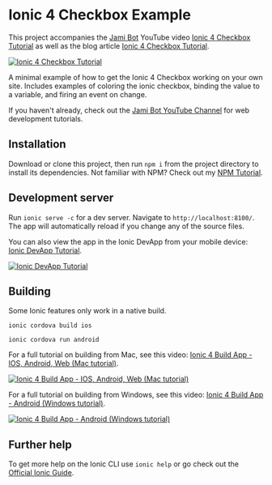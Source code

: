 # Ionic 4 Checkbox Example

This project accompanies the [Jami Bot](https://jamibot.com) YouTube video [Ionic 4 Checkbox Tutorial](https://www.youtube.com/watch?v=sa1BntMr4YA) as well as the blog article [Ionic 4 Checkbox Tutorial](https://blog.jamibot.com/ionic-4-checkbox).

[![Ionic 4 Checkbox Tutorial](https://img.youtube.com/vi/sa1BntMr4YA/maxresdefault.jpg)](https://www.youtube.com/watch?v=sa1BntMr4YA)

A minimal example of how to get the Ionic 4 Checkbox working on your own site. Includes examples of coloring the ionic checkbox, binding the value to a variable, and firing an event on change.

If you haven't already, check out the [Jami Bot YouTube Channel](https://youtube.com/c/JamiBot) for web development tutorials.

## Installation

Download or clone this project, then run `npm i` from the project directory to install its dependencies. Not familiar with NPM? Check out my [NPM Tutorial](https://www.youtube.com/watch?v=mzs-N5hXGuQ).

## Development server

Run `ionic serve -c` for a dev server. Navigate to `http://localhost:8100/`. The app will automatically reload if you change any of the source files.

You can also view the app in the Ionic DevApp from your mobile device: [Ionic DevApp Tutorial](https://www.youtube.com/watch?v=SAR-7eggWMs).

[![Ionic DevApp Tutorial](https://img.youtube.com/vi/SAR-7eggWMs/maxresdefault.jpg)](https://youtu.be/SAR-7eggWMs)

## Building

Some Ionic features only work in a native build.

`ionic cordova build ios`

`ionic cordova run android`

For a full tutorial on building from Mac, see this video: [Ionic 4 Build App - IOS, Android, Web (Mac tutorial)](https://www.youtube.com/watch?v=B_seja5eHt8).

[![Ionic 4 Build App - IOS, Android, Web (Mac tutorial)](https://img.youtube.com/vi/B_seja5eHt8/maxresdefault.jpg)](https://youtu.be/c3CrC9lL53k)

For a full tutorial on building from Windows, see this video: [Ionic 4 Build App - Android (Windows tutorial)](https://www.youtube.com/watch?v=c7HmwiTtYPE).

[![Ionic 4 Build App - Android (Windows tutorial)](https://img.youtube.com/vi/c7HmwiTtYPE/maxresdefault.jpg)](https://youtu.be/c3CrC9lL53k)

## Further help

To get more help on the Ionic CLI use `ionic help` or go check out the [Official Ionic Guide](https://ionicframework.com/docs/building/starting).
